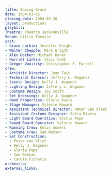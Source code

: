 ```yaml
---
title: Saving Grace
date: 2004-03-05
closing_date: 2004-03-20
layout: productions
playbill:
Theatre: Theatre Jacksonville
Venue: Little Theatre
cast:
- Grace Larkin: Jennifer Knight
- Walter Chepple: Mark Wright
- Alex Docker: Michael Bahar
- Harriet Larkin: Staci Cobb
- Gregor Vanitzky: Christopher P. Farrell
crew:
- Artistic Director: Jean Tait
- Technical Direcor: Jeffery L. Wagoner
- Scenic Design: Kelly J. Wagoner
- Lighting Design: Jeffery L. Wagoner
- Costume Design: Joy Smith
- Set Dressings: Kelly J. Wagoner
- Hand Properties: Gloria Davis
- Stage Manager: Valerie Howard
- Assistant Technical Director: Peter van Vliet
- Assistant Costume Designer: Sofia Rivera
- Light Board Operation: Gloria Pepe
- Sound Board Operator: Valerie Howard
- Running Crew: Kevin Sowers
- Costume Crew: Sam Watson
- Set Construction:
  - Peter van Vliet
  - Kelly J. Wagoner
  - Gloria Pepe
  - Jon Brenan
  - Carole Ficheria
orchestra:
external_links:
---
```


